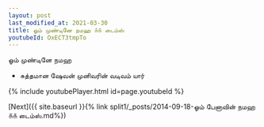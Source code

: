 ```yaml
---
layout: post
last_modified_at: 2021-03-30
title: ஓம் முண்டினே நமஹ ௧௧ டைம்ஸ்
youtubeId: OxECT3tmpTo
---
```

 
 
 ஓம் முண்டினே நமஹ  
 
 -  சுத்தமான ஷேவன் முனிவரின் வடிவம் யார் 
 
  
 
  
 
 
 
 
 
 


{% include youtubePlayer.html id=page.youtubeId %}
 
[Next]({{ site.baseurl }}{% link  split1/_posts/2014-09-18-ஓம் பேனாவின் நமஹ ௧௧ டைம்ஸ்.md%})
 
